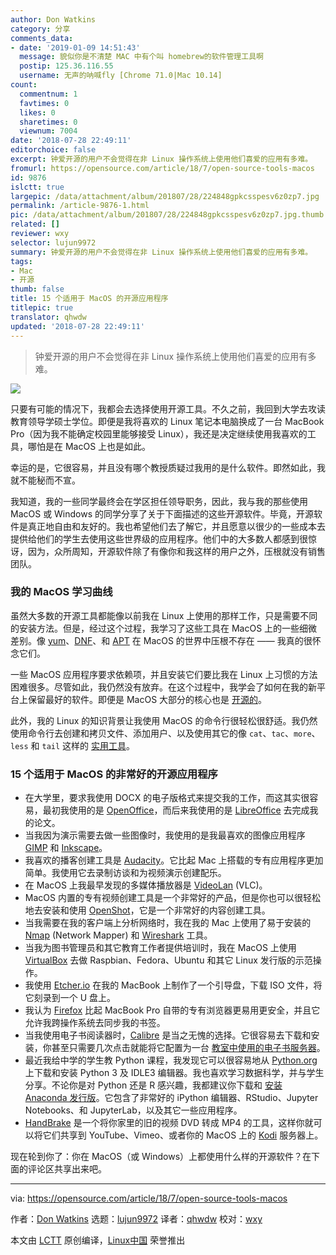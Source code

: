 ```yaml
---
author: Don Watkins
category: 分享
comments_data:
- date: '2019-01-09 14:51:43'
  message: 貌似你是不清楚 MAC 中有个叫 homebrew的软件管理工具啊
  postip: 125.36.116.55
  username: 无声的呐喊fly [Chrome 71.0|Mac 10.14]
count:
  commentnum: 1
  favtimes: 0
  likes: 0
  sharetimes: 0
  viewnum: 7004
date: '2018-07-28 22:49:11'
editorchoice: false
excerpt: 钟爱开源的用户不会觉得在非 Linux 操作系统上使用他们喜爱的应用有多难。
fromurl: https://opensource.com/article/18/7/open-source-tools-macos
id: 9876
islctt: true
largepic: /data/attachment/album/201807/28/224848gpkcsspesv6z0zp7.jpg
permalink: /article-9876-1.html
pic: /data/attachment/album/201807/28/224848gpkcsspesv6z0zp7.jpg.thumb.jpg
related: []
reviewer: wxy
selector: lujun9972
summary: 钟爱开源的用户不会觉得在非 Linux 操作系统上使用他们喜爱的应用有多难。
tags:
- Mac
- 开源
thumb: false
title: 15 个适用于 MacOS 的开源应用程序
titlepic: true
translator: qhwdw
updated: '2018-07-28 22:49:11'
---
```



> 
> 钟爱开源的用户不会觉得在非 Linux 操作系统上使用他们喜爱的应用有多难。
> 
> 
> 


![](/data/attachment/album/201807/28/224848gpkcsspesv6z0zp7.jpg)


只要有可能的情况下，我都会去选择使用开源工具。不久之前，我回到大学去攻读教育领导学硕士学位。即便是我将喜欢的 Linux 笔记本电脑换成了一台 MacBook Pro（因为我不能确定校园里能够接受 Linux），我还是决定继续使用我喜欢的工具，哪怕是在 MacOS 上也是如此。


幸运的是，它很容易，并且没有哪个教授质疑过我用的是什么软件。即然如此，我就不能秘而不宣。


我知道，我的一些同学最终会在学区担任领导职务，因此，我与我的那些使用 MacOS 或 Windows 的同学分享了关于下面描述的这些开源软件。毕竟，开源软件是真正地自由和友好的。我也希望他们去了解它，并且愿意以很少的一些成本去提供给他们的学生去使用这些世界级的应用程序。他们中的大多数人都感到很惊讶，因为，众所周知，开源软件除了有像你和我这样的用户之外，压根就没有销售团队。


### 我的 MacOS 学习曲线


虽然大多数的开源工具都能像以前我在 Linux 上使用的那样工作，只是需要不同的安装方法。但是，经过这个过程，我学习了这些工具在 MacOS 上的一些细微差别。像 [yum](https://en.wikipedia.org/wiki/Yum_(software))、[DNF](https://en.wikipedia.org/wiki/DNF_(software))、和 [APT](https://en.wikipedia.org/wiki/APT_(Debian)) 在 MacOS 的世界中压根不存在 —— 我真的很怀念它们。


一些 MacOS 应用程序要求依赖项，并且安装它们要比我在 Linux 上习惯的方法困难很多。尽管如此，我仍然没有放弃。在这个过程中，我学会了如何在我的新平台上保留最好的软件。即便是 MacOS 大部分的核心也是 [开源的](https://developer.apple.com/library/archive/documentation/MacOSX/Conceptual/OSX_Technology_Overview/SystemTechnology/SystemTechnology.html)。


此外，我的 Linux 的知识背景让我使用 MacOS 的命令行很轻松很舒适。我仍然使用命令行去创建和拷贝文件、添加用户、以及使用其它的像 `cat`、`tac`、`more`、`less` 和 `tail` 这样的 [实用工具](https://www.gnu.org/software/coreutils/coreutils.html)。


### 15 个适用于 MacOS 的非常好的开源应用程序


* 在大学里，要求我使用 DOCX 的电子版格式来提交我的工作，而这其实很容易，最初我使用的是 [OpenOffice](https://www.openoffice.org/)，而后来我使用的是 [LibreOffice](https://www.libreoffice.org/) 去完成我的论文。
* 当我因为演示需要去做一些图像时，我使用的是我最喜欢的图像应用程序 [GIMP](https://www.gimp.org/) 和 [Inkscape](https://inkscape.org/en/)。
* 我喜欢的播客创建工具是 [Audacity](https://www.audacityteam.org/)。它比起 Mac 上搭载的专有应用程序更加简单。我使用它去录制访谈和为视频演示创建配乐。
* 在 MacOS 上我最早发现的多媒体播放器是 [VideoLan](https://www.videolan.org/index.html) (VLC)。
* MacOS 内置的专有视频创建工具是一个非常好的产品，但是你也可以很轻松地去安装和使用 [OpenShot](https://www.openshot.org/)，它是一个非常好的内容创建工具。
* 当我需要在我的客户端上分析网络时，我在我的 Mac 上使用了易于安装的 [Nmap](https://nmap.org/) (Network Mapper) 和 [Wireshark](https://www.wireshark.org/) 工具。
* 当我为图书管理员和其它教育工作者提供培训时，我在 MacOS 上使用 [VirtualBox](https://www.virtualbox.org/) 去做 Raspbian、Fedora、Ubuntu 和其它 Linux 发行版的示范操作。
* 我使用 [Etcher.io](https://etcher.io/) 在我的 MacBook 上制作了一个引导盘，下载 ISO 文件，将它刻录到一个 U 盘上。
* 我认为 [Firefox](https://www.mozilla.org/en-US/firefox/new/) 比起 MacBook Pro 自带的专有浏览器更易用更安全，并且它允许我跨操作系统去同步我的书签。
* 当我使用电子书阅读器时，[Calibre](https://calibre-ebook.com/) 是当之无愧的选择。它很容易去下载和安装，你甚至只需要几次点击就能将它配置为一台 [教室中使用的电子书服务器](https://opensource.com/article/17/6/raspberrypi-ebook-server)。
* 最近我给中学的学生教 Python 课程，我发现它可以很容易地从 [Python.org](https://www.python.org/downloads/release/python-370/) 上下载和安装 Python 3 及 IDLE3 编辑器。我也喜欢学习数据科学，并与学生分享。不论你是对 Python 还是 R 感兴趣，我都建议你下载和 [安装](https://opensource.com/article/18/4/getting-started-anaconda-python) [Anaconda 发行版](https://www.anaconda.com/download/#macos)。它包含了非常好的 iPython 编辑器、RStudio、Jupyter Notebooks、和 JupyterLab，以及其它一些应用程序。
* [HandBrake](https://handbrake.fr/) 是一个将你家里的旧的视频 DVD 转成 MP4 的工具，这样你就可以将它们共享到 YouTube、Vimeo、或者你的 MacOS 上的 [Kodi](https://kodi.tv/download) 服务器上。


现在轮到你了：你在 MacOS（或 Windows）上都使用什么样的开源软件？在下面的评论区共享出来吧。




---


via: <https://opensource.com/article/18/7/open-source-tools-macos>


作者：[Don Watkins](https://opensource.com/users/don-watkins) 选题：[lujun9972](https://github.com/lujun9972) 译者：[qhwdw](https://github.com/qhwdw) 校对：[wxy](https://github.com/wxy)


本文由 [LCTT](https://github.com/LCTT/TranslateProject) 原创编译，[Linux中国](https://linux.cn/) 荣誉推出